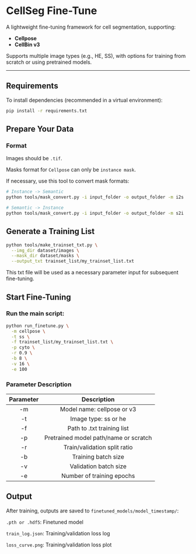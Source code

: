 # CellSeg Fine-Tune

A lightweight fine-tuning framework for cell segmentation, supporting:

- **Cellpose**
- **CellBin v3**

Supports multiple image types (e.g., HE, SS), with options for training from scratch or using pretrained models.

---

## Requirements

To install dependencies (recommended in a virtual environment):

```bash
pip install -r requirements.txt
```

## Prepare Your Data

### Format

Images should be `.tif`.

Masks format for `Cellpose` can only be `instance mask`.

If necessary, use this tool to convert mask formats:

```bash
# Instance -> Semantic
python tools/mask_convert.py -i input_folder -o output_folder -m i2s

# Semantic -> Instance
python tools/mask_convert.py -i input_folder -o output_folder -m s2i
```

## Generate a Training List

```bash
python tools/make_trainset_txt.py \
  --img_dir dataset/images \
  --mask_dir dataset/masks \
  --output_txt trainset_list/my_trainset_list.txt
```

This txt file will be used as a necessary parameter input for subsequent fine-tuning.

## Start Fine-Tuning

### Run the main script:

```bash
python run_finetune.py \
  -m cellpose \
  -t ss \
  -f trainset_list/my_trainset_list.txt \
  -p cyto \
  -r 0.9 \
  -b 8 \
  -v 16 \
  -e 100
  ```

### Parameter Description

| Parameter | Description |
|:----:|:----------:|
|  -m   | Model name: cellpose or v3 |
|  -t   | Image type: ss or he |
|  -f   | Path to .txt training list     |
|  -p   | Pretrained model path/name or scratch     |
|  -r   | Train/validation split ratio     |
|  -b   | Training batch size     |
|  -v   | Validation batch size    |
|  -e   | Number of training epochs     |

## Output

After training, outputs are saved to `finetuned_models/model_timestamp/`:

`.pth or .hdf5`: Finetuned model

`train_log.json`: Training/validation loss log

`loss_curve.png`: Training/validation loss plot
